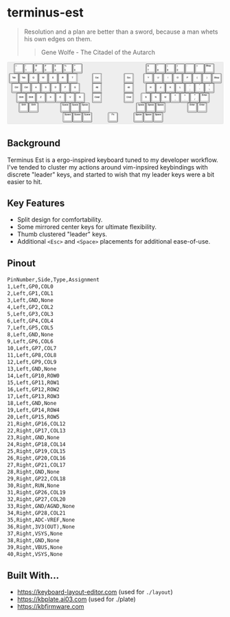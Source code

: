 # terminus-est

> Resolution and a plan are better than a sword, because a man whets his own edges on them.
> > Gene Wolfe - The Citadel of the Autarch

![layout](./layout/keyboard-layout.png)

## Background 
Terminus Est is a ergo-inspired keyboard tuned to my developer workflow.
I've tended to cluster my actions around vim-inpsired keybindings with discrete "leader" keys, and started to wish that my leader keys were a bit easier to hit.

## Key Features
- Split design for comfortability.
- Some mirrored center keys for ultimate flexibility.
- Thumb clustered "leader" keys.
- Additional `<Esc>` and `<Space>` placements for additional ease-of-use.

## Pinout
```csv
PinNumber,Side,Type,Assignment
1,Left,GP0,COL0
2,Left,GP1,COL1
3,Left,GND,None
4,Left,GP2,COL2
5,Left,GP3,COL3
6,Left,GP4,COL4
7,Left,GP5,COL5
8,Left,GND,None
9,Left,GP6,COL6
10,Left,GP7,COL7
11,Left,GP8,COL8
12,Left,GP9,COL9
13,Left,GND,None
14,Left,GP10,ROW0
15,Left,GP11,ROW1
16,Left,GP12,ROW2
17,Left,GP13,ROW3
18,Left,GND,None
19,Left,GP14,ROW4
20,Left,GP15,ROW5
21,Right,GP16,COL12
22,Right,GP17,COL13
23,Right,GND,None
24,Right,GP18,COL14
25,Right,GP19,COL15
26,Right,GP20,COL16
27,Right,GP21,COL17
28,Right,GND,None
29,Right,GP22,COL18
30,Right,RUN,None
31,Right,GP26,COL19
32,Right,GP27,COL20
33,Right,GND/AGND,None
34,Right,GP28,COL21
35,Right,ADC-VREF,None
36,Right,3V3(OUT),None
37,Right,VSYS,None
38,Right,GND,None
39,Right,VBUS,None
40,Right,VSYS,None
```

## Built With...
- https://keyboard-layout-editor.com (used for `./layout`)
- https://kbplate.ai03.com (used for ./plate)
- https://kbfirmware.com 
